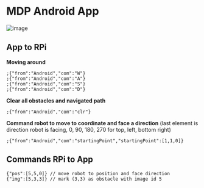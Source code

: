 # MDP Android App

![image](https://github.com/KayZhang52/MDP-Android/assets/46264322/d56135e4-3a26-44a5-8836-4931eaffd1aa)

## App to RPi

**Moving around**
```
;{"from":"Android","com":"W"}
;{"from":"Android","com":"A"}
;{"from":"Android","com":"S"}
;{"from":"Android","com":"D"}
```

**Clear all obstacles and navigated path**
```
;{"from":"Android","com":"clr"}
```

**Command robot to move to coordinate and face a direction**
(last element is direction robot is facing, 0, 90, 180, 270 for top, left, bottom right)
```
;{"from":"Android","com":"startingPoint","startingPoint":[1,1,0]}
```

## Commands RPi to App
```
{"pos":[5,5,0]} // move robot to position and face direction
{"img":[5,3,3]} // mark (3,3) as obstacle with image id 5
```







